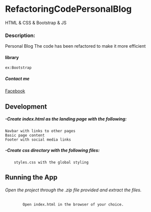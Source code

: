 # RefactoringCodePersonalBlog
HTML &amp; CSS &amp; Bootstrap &amp; JS

### Description:
Personal Blog The code has been refactored to make it more efficient

#### library
```
ex:Bootstrap
```
##### Contact me
[Facebook](https://www.facebook.com/profile.php?id=100038744180049)
## Development
##### -Create index.html as the landing page with the following:
    Navbar with links to other pages
    Basic page content
    Footer with social media links
##### -Create css directory with the following files:
        styles.css with the global styling
## Running the App
  ###### Open the project through the .zip file provided and extract the files.
            Open index.html in the browser of your choice.

<div>
  <img src='' width='150px/>
  
</div>
